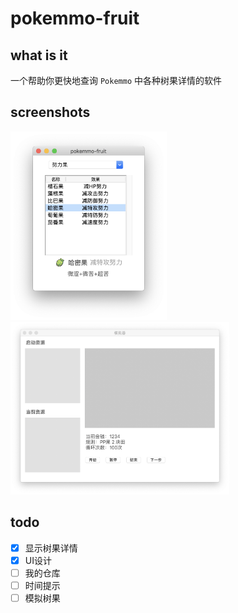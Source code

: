 # pokemmo-fruit
## what is it
一个帮助你更快地查询 `Pokemmo` 中各种树果详情的软件

## screenshots
<div>
    <img width="250" src="https://raw.githubusercontent.com/InfiniteXyy/pokemmo-fruit/master/assets/screenshots/1.png"/>
    <img width="350" src="https://raw.githubusercontent.com/InfiniteXyy/pokemmo-fruit/master/assets/screenshots/2.png"/>
</div>

## todo
- [x] 显示树果详情
- [x] UI设计
- [ ] 我的仓库
- [ ] 时间提示
- [ ] 模拟树果
